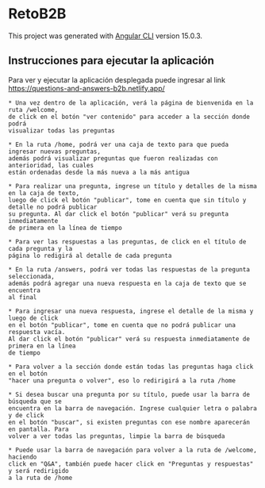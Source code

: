 # RetoB2B

This project was generated with [Angular CLI](https://github.com/angular/angular-cli) version 15.0.3.

## Instrucciones para ejecutar la aplicación
Para ver y ejecutar la aplicación desplegada puede ingresar al link https://questions-and-answers-b2b.netlify.app/

    * Una vez dentro de la aplicación, verá la página de bienvenida en la ruta /welcome, 
    de click en el botón "ver contenido" para acceder a la sección donde podrá 
    visualizar todas las preguntas

    * En la ruta /home, podrá ver una caja de texto para que pueda ingresar nuevas preguntas,
    además podrá visualizar preguntas que fueron realizadas con anterioridad, las cuales
    están ordenadas desde la más nueva a la más antigua

    * Para realizar una pregunta, ingrese un título y detalles de la misma en la caja de texto,
    luego de click el botón "publicar", tome en cuenta que sin título y detalle no podrá publicar
    su pregunta. Al dar click el botón "publicar" verá su pregunta inmediatamente 
    de primera en la línea de tiempo

    * Para ver las respuestas a las preguntas, de click en el título de cada pregunta y la 
    página lo redigirá al detalle de cada pregunta

    * En la ruta /answers, podrá ver todas las respuestas de la pregunta seleccionada,
    además podrá agregar una nueva respuesta en la caja de texto que se encuentra
    al final

    * Para ingresar una nueva respuesta, ingrese el detalle de la misma y luego de click
    en el botón "publicar", tome en cuenta que no podrá publicar una respuesta vacía. 
    Al dar click el botón "publicar" verá su respuesta inmediatamente de primera en la línea 
    de tiempo
 
    * Para volver a la sección donde están todas las preguntas haga click en el botón
    "hacer una pregunta o volver", eso lo redirigirá a la ruta /home

    * Si desea buscar una pregunta por su título, puede usar la barra de búsqueda que se
    encuentra en la barra de navegación. Ingrese cualquier letra o palabra y de click
    en el botón "buscar", si existen preguntas con ese nombre aparecerán en pantalla. Para
    volver a ver todas las preguntas, limpie la barra de búsqueda

    * Puede usar la barra de navegación para volver a la ruta de /welcome, haciendo 
    click en "Q&A", también puede hacer click en "Preguntas y respuestas" y será redirigido
    a la ruta de /home

